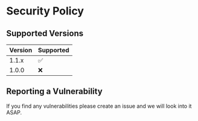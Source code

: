 # Security Policy

## Supported Versions

| Version | Supported          |
| ------- | ------------------ |
| 1.1.x   | ✅ |
| 1.0.0   | ❌ |

## Reporting a Vulnerability

If you find any vulnerabilities please create an issue and we will look into it ASAP.

